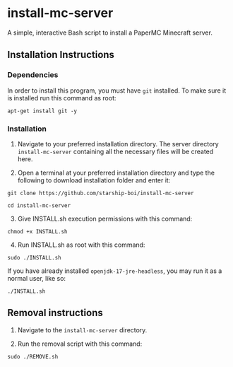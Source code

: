 # install-mc-server
A simple, interactive Bash script to install a PaperMC Minecraft server.

## Installation Instructions

### Dependencies
In order to install this program, you must have `git` installed. To make sure it is installed run this command as root:
```
apt-get install git -y
```

### Installation
1. Navigate to your preferred installation directory. The server directory ```install-mc-server``` containing all the necessary files will be created here.

2. Open a terminal at your preferred installation directory and type the following to download installation folder and enter it:
```
git clone https://github.com/starship-boi/install-mc-server
```
```
cd install-mc-server
```
3. Give INSTALL.sh execution permissions with this command:
```
chmod +x INSTALL.sh
```
4. Run INSTALL.sh as root with this command:
```
sudo ./INSTALL.sh
```
If you have already installed ```openjdk-17-jre-headless```, you may run it as a normal user, like so:
```
./INSTALL.sh
```

## Removal instructions
1. Navigate to the ```install-mc-server``` directory.

2. Run the removal script with this command:
```
sudo ./REMOVE.sh
```
